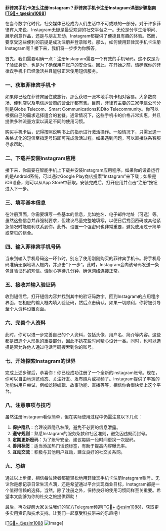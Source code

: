 **菲律宾手机卡怎么注册Instagram？菲律宾手机卡注册Instagram详细步骤指南[[TG💪+ @esim1088](https://t.me/s/esim1088)]**

在当今数字化时代，社交媒体已经成为人们生活中不可或缺的一部分。对于许多菲律宾人来说，Instagram无疑是最受欢迎的社交平台之一。无论是分享生活瞬间、展示创意作品，还是与朋友互动，Instagram都提供了便捷且有趣的体验。然而，要享受这些便利的前提是成功注册并登录账号。那么，如何使用菲律宾手机卡注册Instagram呢？接下来，我们将一步步为你解答。

首先，我们需要明确一点：注册Instagram需要一个有效的手机号码。这不仅是为了验证身份，也是为了确保用户账户的安全性。因此，在开始之前，请确保你的菲律宾手机卡已经激活并且能够正常使用短信服务。

### **一、获取菲律宾手机卡**

如果你已经在菲律宾居住或旅行，那么获取一张本地手机卡相对容易。大多数商场、便利店以及电信运营商的营业厅都有售。目前，菲律宾主要的三家电信公司分别是Globe Telecom、Smart Communications和Dito Telecommunity。你可以根据自己的需求选择适合的套餐。通常情况下，这些手机卡的价格非常实惠，并且提供多种流量方案以满足不同的使用习惯。

购买手机卡后，记得按照说明书上的指示进行激活操作。一般情况下，只需发送一条格式化的短信至指定号码即可完成激活过程。如果遇到问题，可以直接联系客服寻求帮助。

### **二、下载并安装Instagram应用**

接下来，你需要在智能手机上下载并安装Instagram应用程序。如果你的设备运行的是Android系统，可以通过Google Play商店搜索“Instagram”来下载；如果是iOS设备，则可以从App Store中获取。安装完成后，打开应用并点击“注册”按钮进入下一步。

### **三、填写基本信息**

在注册页面，你需要填写一些基本的信息，比如姓名、电子邮件地址（可选）等。虽然这些信息并非强制要求，但建议尽量完整地填写，以便日后找回密码或其他紧急情况时能顺利联系到你。此外，设置一个强密码也非常重要，避免使用过于简单或常见的组合。

### **四、输入菲律宾手机号码**

当来到输入手机号码这一环节时，别忘了使用刚刚购买的菲律宾手机卡。将手机号码准确无误地填入框内，并点击“下一步”。此时，Instagram会向该号码发送一条包含验证码的短信。请耐心等待几分钟，确保网络连接正常。

### **五、接收并输入验证码**

收到短信后，打开短信内容并找到其中的验证码数字。回到Instagram的应用程序界面，在相应的输入框内填入验证码，然后点击确认。如果一切顺利，你将被引导至个人资料设置页面。

### **六、完善个人资料**

此时，你可以进一步完善自己的个人资料，包括头像、用户名、简介等内容。这些都是塑造个人形象的重要部分，因此不妨花些时间精心设计一番。同时，也可以选择是否允许他人通过电话号码搜索到你的账号。

### **七、开始探索Instagram的世界**

完成上述步骤后，恭喜你！你已经成功注册了一个全新的Instagram账号。现在，你可以自由地浏览动态、关注好友、发布照片或视频了。Instagram提供了丰富的功能供用户尝试，例如滤镜编辑、故事功能、直播等等，相信你会很快爱上这个平台。

### **八、注意事项与技巧**

虽然注册Instagram看似简单，但在实际使用过程中仍需注意以下几点：

1. **保护隐私**：合理设置隐私权限，避免不必要的信息泄露。
2. **遵守规则**：熟悉Instagram的服务条款和社区准则，避免因违规而封号。
3. **定期更新密码**：为了账号安全，建议每隔一段时间更换一次密码。
4. **善用标签**：适当添加热门话题标签，有助于提高内容曝光率。
5. **互动交流**：积极与其他用户互动，建立良好的社交关系网。

### **九、总结**

通过以上步骤，相信每位读者都能轻松地用菲律宾手机卡注册Instagram账号。无论你是想记录日常生活点滴，还是希望通过平台实现商业目标，Instagram都是一个值得信赖的选择。当然，除了注册之外，保持良好的使用习惯同样至关重要。希望本文能够为你的社交之旅提供帮助！

最后，再次提醒大家关注我们的官方Telegram频道[[TG💪+ @esim1088](https://t.me/s/esim1088)]，获取更多实用资讯和技术支持。让我们一起享受科技带来的乐趣吧！

[[TG💪+ @esim1088](https://t.me/s/esim1088) ![Image](https://i.postimg.cc/4NQfJmqS/Snipaste-2025-05-13-00-14-12.png)]